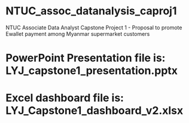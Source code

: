 # NTUC_assoc_datanalysis_caproj1
NTUC Associate Data Analyst Capstone Project 1 - Proposal to promote Ewallet payment among Myanmar supermarket customers
# PowerPoint Presentation file is: LYJ_capstone1_presentation.pptx
# Excel dashboard file is: LYJ_Capstone1_dashboard_v2.xlsx
